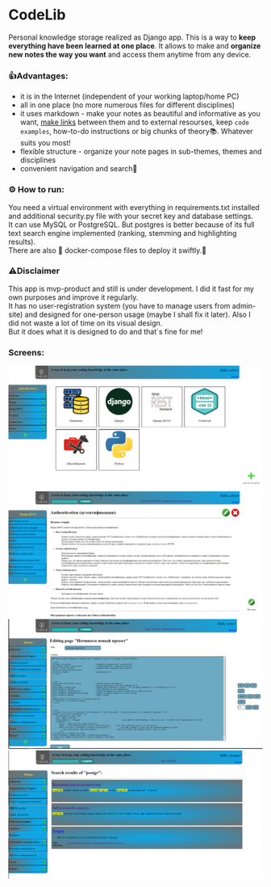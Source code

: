 # CodeLib

Personal knowledge storage realized as Django app.
This is a way to <b>keep everything have been learned at one place</b>. It allows to make and <b>organize new
notes the way you want</b> and access them anytime from any device.

### :+1:Advantages:

- it is in the Internet (independent of your working laptop/home PC)
- all in one place (no more numerous files for different disciplines)
- it uses markdown - make your notes as beautiful and informative as you want,
[make links](https://github.com/Rivallar/CodeLib/edit/main/README.md) between them and to external resourses, keep `code examples`, how-to-do instructions
or big chunks of theory:books:. Whatever suits you most!
- flexible structure - organize your note pages in sub-themes, themes and disciplines
- convenient navigation and search:mag_right:

### :gear: How to run:

You need a virtual environment with everything in requirements.txt installed and 
additional security.py file with your secret key and database settings.  
It can use MySQL or PostgreSQL. But postgres is better because of its full text search 
engine implemented (ranking, stemming and highlighting results).<br>
There are also :whale: docker-compose files to deploy it swiftly.:whale2:

### :warning:Disclaimer

This app is mvp-product and still is under development. I did it fast for my own purposes 
and improve it regularly.<br>
It has no user-registration system (you have to manage users from admin-site) and designed
for one-person usage (maybe I shall fix it later). Also I did not waste a lot of time on its
visual design.<br>
But it does what it is designed to do and that`s fine for me!

### Screens:

![Main_page](https://github.com/Rivallar/CodeLib/blob/main/Screens/main.PNG)
![Page](https://github.com/Rivallar/CodeLib/blob/main/Screens/page.PNG)
![edit](https://github.com/Rivallar/CodeLib/blob/main/Screens/edit.PNG)
![Search](https://github.com/Rivallar/CodeLib/blob/main/Screens/search.PNG)

